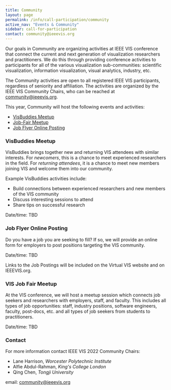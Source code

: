 ```yaml
---
title: Community
layout: page
permalink: /info/call-participation/community
active_nav: "Events & Community"
sidebar: call-for-participation
contact: community@ieeevis.org
---
```


Our goals in Community are organizing activities at IEEE VIS conference that connect the current and next generation of visualization researchers and practitioners. We do this through providing conference activities to participants for all of the various visualization sub-communities: scientific visualization, information visualization, visual analytics, industry, etc. 

The Community activities are open to all registered IEEE VIS participants, regardless of seniority and affiliation. The activities are organized by the IEEE VIS Community Chairs, who can be reached at [community@ieeevis.org](community@ieeevis.org).

This year, Community will host the following events and activities:

* [VisBuddies Meetup](#visbuddies)
* [Job-Fair Meetup](#ajf)
* [Job Flyer Online Posting](#job-flyers)
<!-- * [Student Mentorship Program](#smp) -->

### <a name="visbuddies"></a>VisBuddies Meetup
<!-- **Tuesday, 27 October 2020, 13:40:00 Mountain Time** -->

VisBuddies brings together new and returning VIS attendees with similar interests. For *newcomers*, this is a chance to meet experienced researchers in the field. For *returning attendees*, it is a chance to meet new members joining VIS and welcome them into our community. 

Example VisBuddies activities include:
* Build connections between experienced researchers and new members of the VIS community
* Discuss interesting sessions to attend
* Share tips on successful research

Date/time: TBD 

<!-- [VisBuddies Signup Form](https://forms.gle/v7h6W1uKnnhaF31aA) -->

### <a name="job-flyers"></a>Job Flyer Online Posting

Do you have a job you are seeking to fill? 
If so, we will provide an online form for employers to post positions targeting the VIS community.

Date/time: TBD 

<!--If so, please complete this online form and we will include your posting on the Virtual VIS website and on IEEEVIS.org (optional).  You can also use this form sign up to host a “table” at the Virtual Job Fair.

[VIS Community Job Posting Form](https://forms.gle/KTiifBygPcBnJudF8)
-->

Links to the Job Postings will be included on the Virtual VIS website and on IEEEVIS.org.

### <a name="ajf"></a>VIS Job Fair Meetup
At the VIS conference, we will host a meetup session which connects job seekers and researchers with employers, staff, and faculty.
This includes all types of job opportunities: staff, industry positions, software engineers, faculty, post-docs, etc. and all types of job seekers from students to practitioners. 

Date/time: TBD 


<!--### <a name="smp"></a>Student Mentorship Program -->
<!--**Thursday, 29 October 2020, 13:40:00 Mountain Time**-->
<!-- Students are invited to participate in a one-hour session during which they may ask questions and advice from industry experts. This is your opportunity to get expert advice on career next steps, career choices, and insights into working in the industry. For more information about the Student Mentorship Program contact [supporters@ieeevis.org](supporters@ieeevis.org). -->

### Contact
For more information contact IEEE VIS 2022 Community Chairs:

* Lane Harrison, *Worcester Polytechnic Institute*
* Alfie Abdul-Rahman, *King's College London*
* Qing Chen, *Tongji University*

email: [community@ieeevis.org](community@ieeevis.org)
